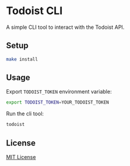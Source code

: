 Todoist CLI
===============

A simple CLI tool to interact with the Todoist API.

## Setup

```sh
make install
```

## Usage

Export `TODOIST_TOKEN` environment variable:

```sh
export TODOIST_TOKEN=YOUR_TODOIST_TOKEN
```

Run the cli tool:

```sh
todoist
```

## License

[MIT License](./LICENSE)

